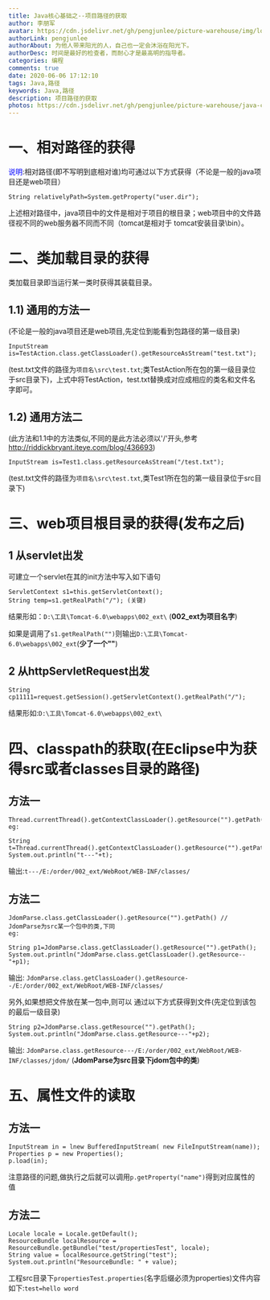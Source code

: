 ```yaml
---
title: Java核心基础之--项目路径的获取
author: 李朋军
avatar: https://cdn.jsdelivr.net/gh/pengjunlee/picture-warehouse/img/logo.jpg
authorLink: pengjunlee
authorAbout: 为他人带来阳光的人，自己也一定会沐浴在阳光下。
authorDesc: 时间是最好的检查者，而耐心才是最高明的指导者。
categories: 编程
comments: true
date: 2020-06-06 17:12:10
tags: Java,路径
keywords: Java,路径
description: 项目路径的获取
photos: https://cdn.jsdelivr.net/gh/pengjunlee/picture-warehouse/java-core/jm.png
---
```

# 一、相对路径的获得
<font color=blue>说明</font>:相对路径(即不写明到底相对谁)均可通过以下方式获得（不论是一般的java项目还是web项目）

	String relativelyPath=System.getProperty("user.dir"); 

上述相对路径中，java项目中的文件是相对于项目的根目录；web项目中的文件路径视不同的web服务器不同而不同（tomcat是相对于 tomcat安装目录\bin）。

# 二、类加载目录的获得

类加载目录即当运行某一类时获得其装载目录。

## 1.1) 通用的方法一
(不论是一般的java项目还是web项目,先定位到能看到包路径的第一级目录)

	InputStream is=TestAction.class.getClassLoader().getResourceAsStream("test.txt"); 

(test.txt文件的路径为`项目名\src\test.txt`;类TestAction所在包的第一级目录位于src目录下)，上式中将TestAction，test.txt替换成对应成相应的类名和文件名字即可。

## 1.2) 通用方法二
(此方法和1.1中的方法类似,不同的是此方法必须以'/'开头,参考<http://riddickbryant.iteye.com/blog/436693>) 

	InputStream is=Test1.class.getResourceAsStream("/test.txt"); 

(test.txt文件的路径为`项目名\src\test.txt`,类Test1所在包的第一级目录位于src目录下)

# 三、web项目根目录的获得(发布之后)

## 1 从servlet出发

可建立一个servlet在其的init方法中写入如下语句

	ServletContext s1=this.getServletContext();
	String temp=s1.getRealPath("/"); (关键) 

结果形如：`D:\工具\Tomcat-6.0\webapps\002_ext\` (**002_ext为项目名字**)

如果是调用了`s1.getRealPath("")`则输出`D:\工具\Tomcat-6.0\webapps\002_ext`(**少了一个"\"**)

## 2 从httpServletRequest出发

	String cp11111=request.getSession().getServletContext().getRealPath("/");

结果形如:`D:\工具\Tomcat-6.0\webapps\002_ext\`

# 四、classpath的获取(在Eclipse中为获得src或者classes目录的路径)

## 方法一

	Thread.currentThread().getContextClassLoader().getResource("").getPath()
	eg:
	
	String t=Thread.currentThread().getContextClassLoader().getResource("").getPath();
	System.out.println("t---"+t);

输出:`t---/E:/order/002_ext/WebRoot/WEB-INF/classes/`

## 方法二

	JdomParse.class.getClassLoader().getResource("").getPath() // JdomParse为src某一个包中的类,下同
	eg:
	
	String p1=JdomParse.class.getClassLoader().getResource("").getPath();
	System.out.println("JdomParse.class.getClassLoader().getResource--"+p1);

输出: `JdomParse.class.getClassLoader().getResource--/E:/order/002_ext/WebRoot/WEB-INF/classes/`

另外,如果想把文件放在某一包中,则可以 通过以下方式获得到文件(先定位到该包的最后一级目录)

	String p2=JdomParse.class.getResource("").getPath(); 
	System.out.println("JdomParse.class.getResource---"+p2);

输出: `JdomParse.class.getResource---/E:/order/002_ext/WebRoot/WEB-INF/classes/jdom/` (**JdomParse为src目录下jdom包中的类**)

# 五、属性文件的读取

## 方法一

	InputStream in = lnew BufferedInputStream( new FileInputStream(name));
	Properties p = new Properties();
	p.load(in);

注意路径的问题,做执行之后就可以调用`p.getProperty("name")`得到对应属性的值

## 方法二

	Locale locale = Locale.getDefault(); 
	ResourceBundle localResource = ResourceBundle.getBundle("test/propertiesTest", locale); 
	String value = localResource.getString("test"); 
	System.out.println("ResourceBundle: " + value);

工程src目录下`propertiesTest.properties`(名字后缀必须为properties)文件内容如下:`test=hello word`
